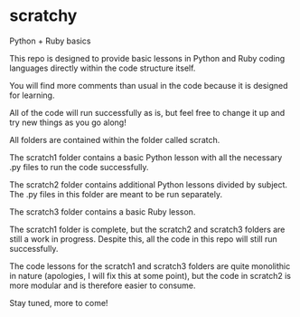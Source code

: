 # scratchy
Python + Ruby basics

This repo is designed to provide basic lessons in Python and Ruby coding languages directly within the code structure itself.

You will find more comments than usual in the code because it is designed for learning.

All of the code will run successfully as is, but feel free to change it up and try new things as you go along!

All folders are contained within the folder called scratch.

The scratch1 folder contains a basic Python lesson with all the necessary .py files to run the code successfully.

The scratch2 folder contains additional Python lessons divided by subject. The .py files in this folder are meant to be run separately.

The scratch3 folder contains a basic Ruby lesson.

The scratch1 folder is complete, but the scratch2 and scratch3 folders are still a work in progress. Despite this, all the code in this repo will still run successfully.

The code lessons for the scratch1 and scratch3 folders are quite monolithic in nature (apologies, I will fix this at some point), but the code in scratch2 is more modular and is therefore easier to consume.

Stay tuned, more to come!
